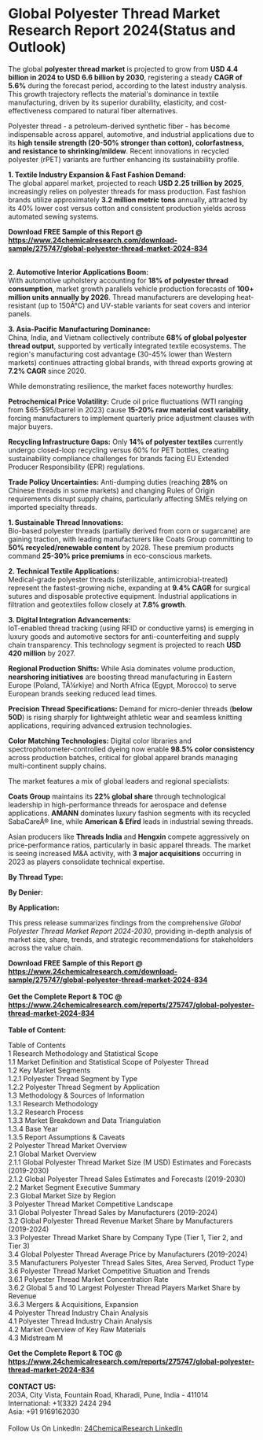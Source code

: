 <h1>Global Polyester Thread Market Research Report 2024(Status and Outlook)</h1><p>The global <strong>polyester thread market</strong> is projected to grow from <strong>USD 4.4 billion in 2024 to USD 6.6 billion by 2030</strong>, registering a steady <strong>CAGR of 5.6%</strong> during the forecast period, according to the latest industry analysis. This growth trajectory reflects the material's dominance in textile manufacturing, driven by its superior durability, elasticity, and cost-effectiveness compared to natural fiber alternatives.</p><p>Polyester thread - a petroleum-derived synthetic fiber - has become indispensable across apparel, automotive, and industrial applications due to its <strong>high tensile strength (20-50% stronger than cotton), colorfastness, and resistance to shrinking/mildew</strong>. Recent innovations in recycled polyester (rPET) variants are further enhancing its sustainability profile.</p><p><strong>1. Textile Industry Expansion &amp; Fast Fashion Demand:</strong><br>
The global apparel market, projected to reach <strong>USD 2.25 trillion by 2025</strong>, increasingly relies on polyester threads for mass production. Fast fashion brands utilize approximately <strong>3.2 million metric tons</strong> annually, attracted by its 40% lower cost versus cotton and consistent production yields across automated sewing systems.</p><div><b>Download FREE Sample of this Report @ 
            <a href="https://www.24chemicalresearch.com/download-sample/275747/global-polyester-thread-market-2024-834">
            https://www.24chemicalresearch.com/download-sample/275747/global-polyester-thread-market-2024-834</a></b></div><br><p><strong>2. Automotive Interior Applications Boom:</strong><br>
With automotive upholstery accounting for <strong>18% of polyester thread consumption</strong>, market growth parallels vehicle production forecasts of <strong>100+ million units annually by 2026</strong>. Thread manufacturers are developing heat-resistant (up to 150Â°C) and UV-stable variants for seat covers and interior panels.</p><p><strong>3. Asia-Pacific Manufacturing Dominance:</strong><br>
China, India, and Vietnam collectively contribute <strong>68% of global polyester thread output</strong>, supported by vertically integrated textile ecosystems. The region's manufacturing cost advantage (30-45% lower than Western markets) continues attracting global brands, with thread exports growing at <strong>7.2% CAGR</strong> since 2020.</p><p>While demonstrating resilience, the market faces noteworthy hurdles:</p><p><strong>Petrochemical Price Volatility:</strong> Crude oil price fluctuations (WTI ranging from $65-$95/barrel in 2023) cause <strong>15-20% raw material cost variability</strong>, forcing manufacturers to implement quarterly price adjustment clauses with major buyers.</p><p><strong>Recycling Infrastructure Gaps:</strong> Only <strong>14% of polyester textiles</strong> currently undergo closed-loop recycling versus 60% for PET bottles, creating sustainability compliance challenges for brands facing EU Extended Producer Responsibility (EPR) regulations.</p><p><strong>Trade Policy Uncertainties:</strong> Anti-dumping duties (reaching <strong>28%</strong> on Chinese threads in some markets) and changing Rules of Origin requirements disrupt supply chains, particularly affecting SMEs relying on imported specialty threads.</p><p><strong>1. Sustainable Thread Innovations:</strong><br>
Bio-based polyester threads (partially derived from corn or sugarcane) are gaining traction, with leading manufacturers like Coats Group committing to <strong>50% recycled/renewable content</strong> by 2028. These premium products command <strong>25-30% price premiums</strong> in eco-conscious markets.</p><p><strong>2. Technical Textile Applications:</strong><br>
Medical-grade polyester threads (sterilizable, antimicrobial-treated) represent the fastest-growing niche, expanding at <strong>9.4% CAGR</strong> for surgical sutures and disposable protective equipment. Industrial applications in filtration and geotextiles follow closely at <strong>7.8% growth</strong>.</p><p><strong>3. Digital Integration Advancements:</strong><br>
IoT-enabled thread tracking (using RFID or conductive yarns) is emerging in luxury goods and automotive sectors for anti-counterfeiting and supply chain transparency. This technology segment is projected to reach <strong>USD 420 million</strong> by 2027.</p><p><strong>Regional Production Shifts:</strong> While Asia dominates volume production, <strong>nearshoring initiatives</strong> are boosting thread manufacturing in Eastern Europe (Poland, TÃ¼rkiye) and North Africa (Egypt, Morocco) to serve European brands seeking reduced lead times.</p><p><strong>Precision Thread Specifications:</strong> Demand for micro-denier threads (<strong>below 50D</strong>) is rising sharply for lightweight athletic wear and seamless knitting applications, requiring advanced extrusion technologies.</p><p><strong>Color Matching Technologies:</strong> Digital color libraries and spectrophotometer-controlled dyeing now enable <strong>98.5% color consistency</strong> across production batches, critical for global apparel brands managing multi-continent supply chains.</p><p>The market features a mix of global leaders and regional specialists:</p><p><strong>Coats Group</strong> maintains its <strong>22% global share</strong> through technological leadership in high-performance threads for aerospace and defense applications. <strong>AMANN</strong> dominates luxury fashion segments with its recycled SabaCareÂ® line, while <strong>American &amp; Efird</strong> leads in industrial sewing threads.</p><p>Asian producers like <strong>Threads India</strong> and <strong>Hengxin</strong> compete aggressively on price-performance ratios, particularly in basic apparel threads. The market is seeing increased M&amp;A activity, with <strong>3 major acquisitions</strong> occurring in 2023 as players consolidate technical expertise.</p><p><strong>By Thread Type:</strong></p><p><strong>By Denier:</strong></p><p><strong>By Application:</strong></p><p>This press release summarizes findings from the comprehensive <em>Global Polyester Thread Market Report 2024-2030</em>, providing in-depth analysis of market size, share, trends, and strategic recommendations for stakeholders across the value chain.</p><div><b>Download FREE Sample of this Report @ 
            <a href="https://www.24chemicalresearch.com/download-sample/275747/global-polyester-thread-market-2024-834">
            https://www.24chemicalresearch.com/download-sample/275747/global-polyester-thread-market-2024-834</a></b></div><br><div><b>Get the Complete Report & TOC @ 
            <a href="https://www.24chemicalresearch.com/reports/275747/global-polyester-thread-market-2024-834">
            https://www.24chemicalresearch.com/reports/275747/global-polyester-thread-market-2024-834</a></b></div><br>
            <b>Table of Content:</b><p>Table of Contents<br />
1 Research Methodology and Statistical Scope<br />
1.1 Market Definition and Statistical Scope of Polyester Thread<br />
1.2 Key Market Segments<br />
1.2.1 Polyester Thread Segment by Type<br />
1.2.2 Polyester Thread Segment by Application<br />
1.3 Methodology & Sources of Information<br />
1.3.1 Research Methodology<br />
1.3.2 Research Process<br />
1.3.3 Market Breakdown and Data Triangulation<br />
1.3.4 Base Year<br />
1.3.5 Report Assumptions & Caveats<br />
2 Polyester Thread Market Overview<br />
2.1 Global Market Overview<br />
2.1.1 Global Polyester Thread Market Size (M USD) Estimates and Forecasts (2019-2030)<br />
2.1.2 Global Polyester Thread Sales Estimates and Forecasts (2019-2030)<br />
2.2 Market Segment Executive Summary<br />
2.3 Global Market Size by Region<br />
3 Polyester Thread Market Competitive Landscape<br />
3.1 Global Polyester Thread Sales by Manufacturers (2019-2024)<br />
3.2 Global Polyester Thread Revenue Market Share by Manufacturers (2019-2024)<br />
3.3 Polyester Thread Market Share by Company Type (Tier 1, Tier 2, and Tier 3)<br />
3.4 Global Polyester Thread Average Price by Manufacturers (2019-2024)<br />
3.5 Manufacturers Polyester Thread Sales Sites, Area Served, Product Type<br />
3.6 Polyester Thread Market Competitive Situation and Trends<br />
3.6.1 Polyester Thread Market Concentration Rate<br />
3.6.2 Global 5 and 10 Largest Polyester Thread Players Market Share by Revenue<br />
3.6.3 Mergers & Acquisitions, Expansion<br />
4 Polyester Thread Industry Chain Analysis<br />
4.1 Polyester Thread Industry Chain Analysis<br />
4.2 Market Overview of Key Raw Materials<br />
4.3 Midstream M</p><div><b>Get the Complete Report & TOC @ 
            <a href="https://www.24chemicalresearch.com/reports/275747/global-polyester-thread-market-2024-834">
            https://www.24chemicalresearch.com/reports/275747/global-polyester-thread-market-2024-834</a></b></div><br><b>CONTACT US:</b><br>
            203A, City Vista, Fountain Road, Kharadi, Pune, India - 411014<br>
            International: +1(332) 2424 294<br>
            Asia: +91 9169162030 <br><br>
            Follow Us On LinkedIn: <a href="https://www.linkedin.com/company/24chemicalresearch/">24ChemicalResearch LinkedIn</a>
